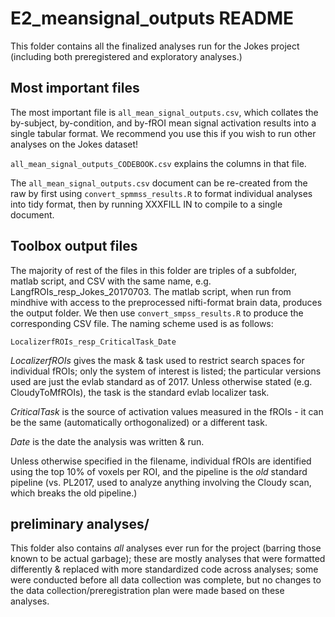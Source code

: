 # E2_meansignal_outputs README

This folder contains all the finalized analyses run for the Jokes project (including both preregistered and exploratory analyses.) 

## Most important files

The most important file is `all_mean_signal_outputs.csv`, which collates the by-subject, by-condition, and by-fROI mean signal activation results into a single tabular format. We recommend you use this if you wish to run other analyses on the Jokes dataset!  

`all_mean_signal_outputs_CODEBOOK.csv` explains the columns in that file. 

The `all_mean_signal_outputs.csv` document can be re-created from the raw by first using `convert_spmmss_results.R` to format individual analyses into tidy format, then by running XXXFILL IN to compile to a single document. 

## Toolbox output files

The majority of rest of the files in this folder are triples of a subfolder, matlab script, and CSV with the same name, e.g. LangfROIs_resp_Jokes_20170703. The matlab script, when run from mindhive with access to the preprocessed nifti-format brain data, produces the output folder. We then use `convert_smpss_results.R` to produce the corresponding CSV file. The naming scheme used is as follows:

`LocalizerfROIs_resp_CriticalTask_Date`

*LocalizerfROIs* gives the mask & task used to restrict search spaces for individual fROIs; only the system of interest is listed; the particular versions used are just the evlab standard as of 2017. Unless otherwise stated (e.g. CloudyToMfROIs), the task is the standard evlab localizer task. 

*CriticalTask* is the source of activation values measured in the fROIs - it can be the same (automatically orthogonalized) or a different task. 

*Date* is the date the analysis was written & run.

Unless otherwise specified in the filename, individual fROIs are identified using the top 10% of voxels per ROI, and the pipeline is the *old* standard pipeline (vs. PL2017, used to analyze anything involving the Cloudy scan, which breaks the old pipeline.)

## preliminary analyses/

This folder also contains *all* analyses ever run for the project (barring those known to be actual garbage); these are mostly analyses that were formatted differently & replaced with more standardized code across analyses; some were conducted before all data collection was complete, but no changes to the data collection/preregistration plan were made based on these analyses. 